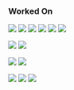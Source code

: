 ### Worked On

![](https://img.shields.io/badge/-Go-05122A?style=flat&logo=go)
![](https://img.shields.io/badge/-Java-05122A?style=flat&logo=java)
![](https://img.shields.io/badge/-Python-05122A?style=flat&logo=python)
![](https://img.shields.io/badge/-Php-05122A?style=flat&logo=php)
![](https://img.shields.io/badge/-JavaScript-05122A?style=flat&logo=javascript)
![](https://img.shields.io/badge/-Angular-05122A?style=flat&logo=angular)

![](https://img.shields.io/badge/-Mysql-05122A?style=flat&logo=mysql)
![](https://img.shields.io/badge/-PostgreSql-05122A?style=flat&logo=postgresql)

![](https://img.shields.io/badge/-Hasura-05122A?style=flat&logo=hasura)
![](https://img.shields.io/badge/-Graphql-05122A?style=flat&logo=graphql)

![](https://img.shields.io/badge/-Docker-05122A?style=flat&logo=docker)
![](https://img.shields.io/badge/-AWS-05122A?style=flat&logo=amazon-aws)
![](https://img.shields.io/badge/-GNU/Linux-05122A?style=flat&logo=linux)


<!--
**mstgnz/mstgnz** is a ✨ _special_ ✨ repository because its `README.md` (this file) appears on your GitHub profile.

Here are some ideas to get you started:

- 🔭 I’m currently working on ...
- 🌱 I’m currently learning ...
- 👯 I’m looking to collaborate on ...
- 🤔 I’m looking for help with ...
- 💬 Ask me about ...
- 📫 How to reach me: ...
- 😄 Pronouns: ...
- ⚡ Fun fact: ...
-->
